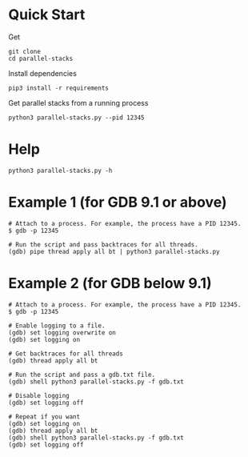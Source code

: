 # Quick Start

Get

    git clone
    cd parallel-stacks

Install dependencies

    pip3 install -r requirements

Get parallel stacks from a running process

    python3 parallel-stacks.py --pid 12345

# Help

    python3 parallel-stacks.py -h

# Example 1 (for GDB 9.1 or above)

    # Attach to a process. For example, the process have a PID 12345.
    $ gdb -p 12345

    # Run the script and pass backtraces for all threads.
    (gdb) pipe thread apply all bt | python3 parallel-stacks.py

# Example 2 (for GDB below 9.1)

    # Attach to a process. For example, the process have a PID 12345.
    $ gdb -p 12345

    # Enable logging to a file.
    (gdb) set logging overwrite on
    (gdb) set logging on

    # Get backtraces for all threads
    (gdb) thread apply all bt

    # Run the script and pass a gdb.txt file.
    (gdb) shell python3 parallel-stacks.py -f gdb.txt

    # Disable logging
    (gdb) set logging off

    # Repeat if you want
    (gdb) set logging on
    (gdb) thread apply all bt
    (gdb) shell python3 parallel-stacks.py -f gdb.txt
    (gdb) set logging off
